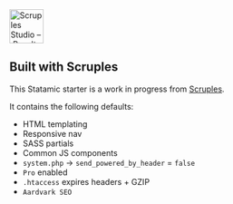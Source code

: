 <img src="https://scruples.studio/assets/seo/scruples-favicon.png" width="60" height="60" alt="Scruples Studio – Results-focused sites built with Scruples" />

## Built with Scruples

This Statamic starter is a work in progress from [Scruples](https://scruples.studio).

It contains the following defaults:
* HTML templating
* Responsive nav
* SASS partials
* Common JS components
* `system.php` &rarr; `send_powered_by_header` = `false`
* `Pro` enabled
* `.htaccess` expires headers + GZIP
* `Aardvark SEO`
